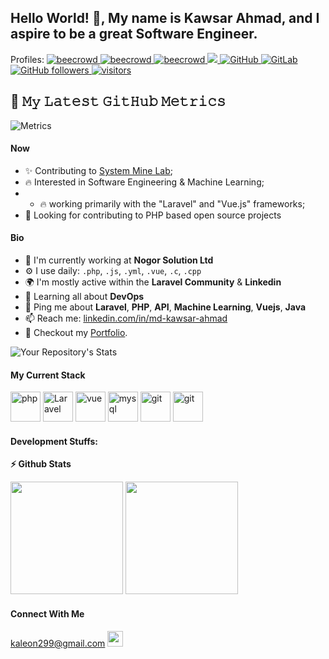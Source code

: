 ## Hello World! 👋, My name is Kawsar Ahmad, and I aspire to be a great Software Engineer.

<p align="left">Profiles: 


 
  <a href="https://www.beecrowd.com.br/judge/en/profile/413853">
    <img src="https://img.shields.io/badge/beecrowd-ahmad043-blueviolet" alt="beecrowd" />
  </a>
 
  <a href="https://codeforces.com/profile/noob_coder043">
    <img src="https://img.shields.io/badge/CodeForces-noob_coder043-blueviolet" alt="beecrowd" />
  </a>
 
   <a href="https://www.hackerrank.com/ahmad43">
    <img src="https://img.shields.io/badge/HackerRank-ahmad43-success" alt="beecrowd" />
  </a>
 
  
  
  
  <a href="https://www.linkedin.com/in/md-kawsar-ahmad-77800a105/">
    <img src="https://img.shields.io/badge/LinkedIn-0077B5?style=for-the-badge&logo=linkedin&logoColor=white" />
  </a>

 <a href="https://github.com/KawsarAhmad43">
  <img alt="GitHub" src="https://img.shields.io/badge/GitHub-KawsarAhmad43-black">
 </a>   
 <a href="https://gitlab.com/KawsarAhmad43">
  <img alt="GitLab" src="https://img.shields.io/badge/GitLab-KawsarAhmad43-orange">
 </a>
  

  <a href="https://github.com/KawsarAhmad43?tab=repositories">
    <img alt="GitHub followers" src="https://img.shields.io/github/followers/KawsarAhmad43?color=green&logo=github">
  </a>
  <a href="https://github.com/KawsarAhmad43/">
    <img src="https://komarev.com/ghpvc/?username=KawsarAhmad43" alt="visitors" />
  </a>

</p>


## 🔔 𝙼𝚢 𝙻𝚊𝚝𝚎𝚜𝚝 𝙶𝚒𝚝𝙷𝚞𝚋 𝙼𝚎𝚝𝚛𝚒𝚌𝚜
![Metrics](https://metrics.lecoq.io/KawsarAhmad43?template=classic&base.header=0&gists=1&lines=1&config.timezone=America%2FToronto)











#### Now

- ✨ Contributing to [System Mine Lab](https://systemminelab.com/);
- :fire: Interested in Software Engineering & Machine Learning;
- - :fire: working primarily with the "Laravel" and "Vue.js" frameworks;
- :calendar: Looking for contributing to PHP based open source projects 

#### Bio

- 🏢 I'm currently working at **Nogor Solution Ltd**
- ⚙️ I use daily: `.php`, `.js`, `.yml`, `.vue`, `.c`, `.cpp`
- 🌍 I'm mostly active within the **Laravel Community** & **Linkedin**
- 🌱 Learning all about **DevOps**
- 💬 Ping me about **Laravel**, **PHP**, **API**, **Machine Learning**, **Vuejs**, **Java**
- 📫 Reach me: [linkedin.com/in/md-kawsar-ahmad](https://www.linkedin.com/in/md-kawsar-ahmad-77800a105/)
- 📝 Checkout my [Portfolio](https://sites.google.com/view/kawsar-ahmad/).

![Your Repository's Stats](https://github-readme-stats.vercel.app/api/top-langs/?username=KawsarAhmad43&theme=blue-green)

#### My Current Stack

<img height="48" src="images/php-original.svg" alt="php"> <img height="48" src="images/laravel-plain-wordmark.svg" alt="Laravel"> <img height="48" src="images/vue-original.svg" alt="vue">  <img height="48" src="images/mysql-original.svg" alt="mysql"> <img height="48" src="images/git-original.svg" alt="git"> <img height="48" src="images/gitlab-original.svg" alt="git">

#### Development Stuffs:

<b>⚡ Github Stats</b>
<p float="left">
<img height="180em" src="https://github-readme-stats.vercel.app/api?username=KawsarAhmad43&show_icons=true&hide_border=true&&count_private=true&include_all_commits=true" /> 
<img height="180em" src="https://github-readme-stats.vercel.app/api/top-langs/?username=KawsarAhmad43&show_icons=true&hide_border=true&layout=compact&langs_count=8"/>
</p>




#### Connect With Me

<p left="center">

<a href="https://www.gmail.com">kaleon299@gmail.com
  <img src="https://img.shields.io/badge/Gmail-D14836?style=for-the-badge&logo=gmail&logoColor=white" height=25>
</a>
</p>

